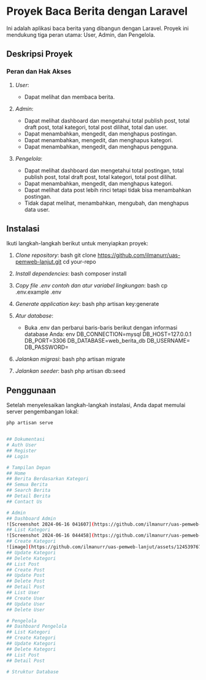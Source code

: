 # Proyek Baca Berita dengan Laravel

Ini adalah aplikasi baca berita yang dibangun dengan Laravel. Proyek ini mendukung tiga peran utama: User, Admin, dan Pengelola.

## Deskripsi Proyek

### Peran dan Hak Akses

1. *User*: 
    - Dapat melihat dan membaca berita.

2. *Admin*: 
    - Dapat melihat dashboard dan mengetahui total publish post, total draft post, total kategori, total post dilihat, total dan user.
    - Dapat menambahkan, mengedit, dan menghapus postingan.
    - Dapat menambahkan, mengedit, dan menghapus kategori.
    - Dapat menambahkan, mengedit, dan menghapus pengguna.

3. *Pengelola*: 
    - Dapat melihat dashboard dan mengetahui total postingan, total publish post, total draft post, total kategori, total post dilihat.
    - Dapat menambahkan, mengedit, dan menghapus kategori.
    - Dapat melihat data post lebih rinci tetapi tidak bisa menambahkan postingan.
    - Tidak dapat melihat, menambahkan, mengubah, dan menghapus data user.

## Instalasi

Ikuti langkah-langkah berikut untuk menyiapkan proyek:

1. *Clone repository*:
    bash
    git clone https://github.com/ilmanurr/uas-pemweb-lanjut.git
    cd your-repo
    

2. *Install dependencies*:
    bash
    composer install
    

3. *Copy file .env contoh dan atur variabel lingkungan*:
    bash
    cp .env.example .env
    

4. *Generate application key*:
    bash
    php artisan key:generate
    

5. *Atur database*:
    - Buka .env dan perbarui baris-baris berikut dengan informasi database Anda:
      env
      DB_CONNECTION=mysql
      DB_HOST=127.0.0.1
      DB_PORT=3306
      DB_DATABASE=web_berita_db
      DB_USERNAME=
      DB_PASSWORD=
      

6. *Jalankan migrasi*:
    bash
    php artisan migrate
    

7. *Jalankan seeder*:
    bash
    php artisan db:seed
    

## Penggunaan

Setelah menyelesaikan langkah-langkah instalasi, Anda dapat memulai server pengembangan lokal:

```bash
php artisan serve


## Dokumentasi
# Auth User
## Register
## Login

# Tampilan Depan
## Home
## Berita Berdasarkan Kategori
## Semua Berita
## Search Berita
## Detail Berita
## Contact Us

# Admin
## Dashboard Admin
![Screenshot 2024-06-16 041607](https://github.com/ilmanurr/uas-pemweb-lanjut/assets/124539767/19b21fc6-640f-4db3-8893-4e638f13c83b)
## List Kategori
![Screenshot 2024-06-16 044458](https://github.com/ilmanurr/uas-pemweb-lanjut/assets/124539767/b810733e-8a63-4913-af8a-5a9bf5b6b15d)
## Create Kategori
![image](https://github.com/ilmanurr/uas-pemweb-lanjut/assets/124539767/a3491696-c8cc-4894-8587-279a501664ea)
## Update Kategori
## Delete Kategori
## List Post
## Create Post
## Update Post
## Delete Post
## Detail Post
## List User
## Create User
## Update User
## Delete User

# Pengelola
## Dashboard Pengelola
## List Kategori
## Create Kategori
## Update Kategori
## Delete Kategori
## List Post
## Detail Post

# Struktur Database
